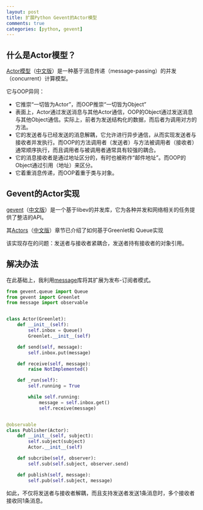 ```yaml
---
layout: post
title: 扩展Python Gevent的Actor模型
comments: true
categories: [python, gevent]
---
```


## 什么是Actor模型？

[Actor模型](https://en.wikipedia.org/wiki/Actor_model)（[中文版](https://zh.wikipedia.org/wiki/%E5%8F%83%E8%88%87%E8%80%85%E6%A8%A1%E5%BC%8F)）是一种基于消息传递（message-passing）的并发（concurrent）计算模型。

它与OOP异同：

* 它推崇“一切皆为Actor”，而OOP推崇“一切皆为Object”
* 表面上，Actor通过发送消息与其他Actor通信，OOP的Object通过发送消息与其他Object通信。实际上，前者为发送结构化的数据，而后者为调用对方的方法。
* 它的发送者与已经发送的消息解耦，它允许进行异步通信，从而实现发送者与接收者并发执行。而OOP的方法调用者（发送者）与方法被调用者（接收者）通常顺序执行，而且调用者与被调用者通常具有较强的耦合。
* 它的消息接收者是通过地址区分的，有时也被称作“邮件地址”。而OOP的Object通过引用（地址）来区分。
* 它着重消息传递，而OOP着重于类与对象。

## Gevent的Actor实现

[gevent](http://sdiehl.github.io/gevent-tutorial/)（[中文版](http://xlambda.com/gevent-tutorial/)）是一个基于libev的并发库，它为各种并发和网络相关的任务提供了整洁的API。

其[Actors](http://sdiehl.github.io/gevent-tutorial/#actors)（[中文版](http://xlambda.com/gevent-tutorial/#actors)）章节已介绍了如何基于Greenlet和 Queue实现

该实现存在的问题：发送者与接收者紧耦合，发送者持有接收者的对象引用。

## 解决办法

在此基础上，我利用[message](http://blog.csdn.net/gzlaiyonghao/article/details/7215315)库将其扩展为发布-订阅者模式。

```python
from gevent.queue import Queue
from gevent import Greenlet
from message import observable


class Actor(Greenlet):
    def __init__(self):
        self.inbox = Queue()
        Greenlet.__init__(self)

    def send(self, message):
        self.inbox.put(message)

    def receive(self, message):
        raise NotImplemented()

    def _run(self):
        self.running = True

        while self.running:
            message = self.inbox.get()
            self.receive(message)


@observable
class Publisher(Actor):
    def __init__(self, subject):
        self.subject(subject)
        Actor.__init__(self)

    def subcribe(self, observer):
        self.sub(self.subject, observer.send)

    def publish(self, message):
        self.pub(self.subject, message)
```

如此，不仅将发送者与接收者解耦，而且支持发送者发送1条消息时，多个接收者接收同1条消息。
